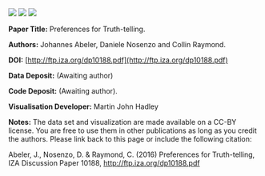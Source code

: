 <img src="images/uni-oxford-logo.png"/>
<img src="images/uni-nottingham-logo.png"/>
<img src="images/logo.png"/>

**Paper Title:** Preferences for Truth-telling.

**Authors:** Johannes Abeler, Daniele Nosenzo and Collin Raymond.

**DOI:** [http://ftp.iza.org/dp10188.pdf](http://ftp.iza.org/dp10188.pdf)

**Data Deposit:** (Awaiting author)

**Code Deposit:** (Awaiting author).

**Visualisation Developer:** Martin John Hadley

**Notes:** The data set and visualization are made available on a CC-BY license. You are free to use them in other publications as long as you credit the authors. Please link back to this page or include the following citation:

Abeler, J., Nosenzo, D. & Raymond, C. (2016) Preferences for Truth-telling, IZA Discussion Paper 10188, <a href="http://ftp.iza.org/dp10188.pdf" target="_blank">http://ftp.iza.org/dp10188.pdf</a>
